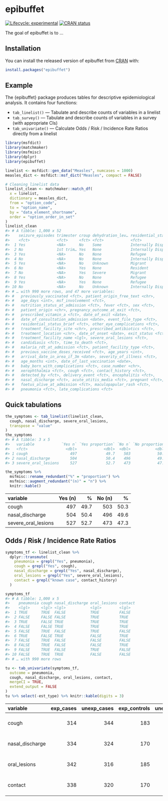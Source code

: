 
<!-- README.md is generated from README.Rmd. Please edit that file -->

# epibuffet

<!-- badges: start -->

[![Lifecycle:
experimental](https://img.shields.io/badge/lifecycle-experimental-orange.svg)](https://www.tidyverse.org/lifecycle/#experimental)
[![CRAN
status](https://www.r-pkg.org/badges/version/epibuffet)](https://CRAN.R-project.org/package=epibuffet)
<!-- badges: end -->

The goal of epibuffet is to …

## Installation

You can install the released version of epibuffet from
[CRAN](https://CRAN.R-project.org) with:

``` r
install.packages("epibuffet")
```

## Example

The {epibuffet} package produces tables for descriptive epidemiological
analysis. It contains four functions:

  - `tab_linelist()` — Tabulate and describe counts of variables in a
    linelist
  - `tab_survey()` — Tabulate and describe counts of variables in a
    survey (with appropriate CIs)
  - `tab_univariate()` — Calculate Odds / Risk / Incidence Rate Ratios
    directly from a linelist

<!-- end list -->

``` r
library(msfdict)
library(matchmaker)
library(msfmisc)
library(dplyr)
library(epibuffet)

linelist <- msfdict::gen_data("Measles", numcases = 1000)
measles_dict <- msfdict::msf_dict("Measles", compact = FALSE)

# Cleaning linelist data
linelist_clean <- matchmaker::match_df(
  x = linelist,
  dictionary = measles_dict,
  from = "option_code",
  to = "option_name",
  by = "data_element_shortname",
  order = "option_order_in_set"
)
linelist_clean
#> # A tibble: 1,000 x 52
#>    seizure_episodes trimester croup dehydration_lev… residential_sta…
#>    <fct>            <fct>     <fct> <fct>            <fct>           
#>  1 Yes              <NA>      No    Some             Internally Disp…
#>  2 No               1st trim… Yes   None             Internally Disp…
#>  3 Yes              <NA>      No    None             Refugee         
#>  4 No               <NA>      No    None             Internally Disp…
#>  5 Yes              <NA>      No    Unknown          Migrant         
#>  6 No               <NA>      Yes   None             Resident        
#>  7 No               <NA>      Yes   Severe           Migrant         
#>  8 Yes              <NA>      No    None             Refugee         
#>  9 Yes              <NA>      Yes   None             Refugee         
#> 10 No               <NA>      No    Unknown          Internally Disp…
#> # … with 990 more rows, and 47 more variables:
#> #   previously_vaccinated <fct>, patient_origin_free_text <chr>,
#> #   age_days <int>, msf_involvement <fct>,
#> #   nutrition_status_at_admission <fct>, fever <fct>, sex <fct>,
#> #   patient_origin <chr>, pregnancy_outcome_at_exit <fct>,
#> #   prescribed_vitamin_a <fct>, date_of_exit <date>,
#> #   date_of_consultation_admission <date>, event_file_type <fct>,
#> #   residential_status_brief <fct>, other_eye_complications <fct>,
#> #   treatment_facility_site <chr>, prescribed_antibiotics <fct>,
#> #   treatment_location <chr>, date_of_onset <date>, exit_status <fct>,
#> #   treatment_facility_name <lgl>, severe_oral_lesions <fct>,
#> #   candidiasis <fct>, time_to_death <fct>,
#> #   malaria_rdt_at_admission <fct>, patient_facility_type <fct>,
#> #   previous_vaccine_doses_received <fct>, age_years <int>,
#> #   arrival_date_in_area_if_3m <date>, severity_of_illness <fct>,
#> #   age_months <int>, date_of_last_vaccination <date>,
#> #   baby_born_with_complications <fct>, case_number <chr>,
#> #   xerophthalmia <fct>, cough <fct>, contact_history <fct>,
#> #   detected_by <fct>, delivery_event <fct>, encephalitis <fct>,
#> #   nasal_discharge <fct>, acute_otitis_media <fct>, pregnant <fct>,
#> #   foetus_alive_at_admission <fct>, maculopapular_rash <fct>,
#> #   pneumonia <fct>, late_complications <fct>
```

## Quick tabulations

``` r
the_symptoms <- tab_linelist(linelist_clean,
  cough, nasal_discharge, severe_oral_lesions,
  transpose = "value"
) 
the_symptoms
#> # A tibble: 3 x 5
#>   variable            `Yes n` `Yes proportion` `No n` `No proportion`
#>   <fct>                 <dbl>            <dbl>  <dbl>           <dbl>
#> 1 cough                   497             49.7    503            50.3
#> 2 nasal_discharge         504             50.4    496            49.6
#> 3 severe_oral_lesions     527             52.7    473            47.3
```

``` r
the_symptoms %>%
  msfmisc::rename_redundant("%" = "proportion") %>%
  msfmisc::augment_redundant("(n)" = "n") %>%
  knitr::kable()
```

| variable              | Yes (n) |    % | No (n) |    % |
| :-------------------- | ------: | ---: | -----: | ---: |
| cough                 |     497 | 49.7 |    503 | 50.3 |
| nasal\_discharge      |     504 | 50.4 |    496 | 49.6 |
| severe\_oral\_lesions |     527 | 52.7 |    473 | 47.3 |

## Odds / Risk / Incidence Rate Ratios

``` r
symptoms_tf <- linelist_clean %>%
  dplyr::transmute(
    pneumonia = grepl("Yes", pneumonia),
    cough = grepl("Yes", cough),
    nasal_discharge = grepl("Yes", nasal_discharge),
    oral_lesions = grepl("Yes", severe_oral_lesions),
    contact = grepl("known case", contact_history)
  ) 

symptoms_tf
#> # A tibble: 1,000 x 5
#>    pneumonia cough nasal_discharge oral_lesions contact
#>    <lgl>     <lgl> <lgl>           <lgl>        <lgl>  
#>  1 TRUE      TRUE  FALSE           TRUE         FALSE  
#>  2 FALSE     FALSE FALSE           TRUE         TRUE   
#>  3 TRUE      FALSE TRUE            TRUE         TRUE   
#>  4 FALSE     FALSE TRUE            TRUE         TRUE   
#>  5 FALSE     TRUE  FALSE           TRUE         FALSE  
#>  6 TRUE      FALSE TRUE            FALSE        TRUE   
#>  7 FALSE     TRUE  FALSE           FALSE        FALSE  
#>  8 FALSE     TRUE  FALSE           FALSE        TRUE   
#>  9 FALSE     TRUE  FALSE           TRUE         FALSE  
#> 10 FALSE     TRUE  TRUE            FALSE        FALSE  
#> # … with 990 more rows

tu <- tab_univariate(symptoms_tf, 
  outcome = pneumonia, 
  cough, nasal_discharge, oral_lesions, contact,
  mergeCI = TRUE,
  extend_output = FALSE
)
tu %>% select(-est_type) %>% knitr::kable(digits = 3)
```

| variable         | exp\_cases | unexp\_cases | exp\_controls | unexp\_controls | est\_ci             | p.value |
| :--------------- | ---------: | -----------: | ------------: | --------------: | :------------------ | ------: |
| cough            |        314 |          344 |           183 |             159 | 0.793 (0.610–1.030) |   0.082 |
| nasal\_discharge |        334 |          324 |           170 |             172 | 1.043 (0.803–1.354) |   0.752 |
| oral\_lesions    |        342 |          316 |           185 |             157 | 0.918 (0.707–1.194) |   0.525 |
| contact          |        338 |          320 |           170 |             172 | 1.069 (0.823–1.388) |   0.618 |
